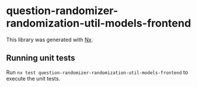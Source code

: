# question-randomizer-randomization-util-models-frontend

This library was generated with [Nx](https://nx.dev).

## Running unit tests

Run `nx test question-randomizer-randomization-util-models-frontend` to execute the unit tests.

